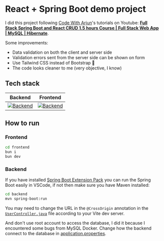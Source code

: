 # React + Spring Boot demo project

I did this project following [Code With Arjun](https://www.youtube.com/@CodeWithArjun)'s tutorials on Youtube: **[Full Stack Spring Boot and React CRUD 1.5 hours Course | Full Stack Web App | MySQL | Hibernate](https://youtu.be/4LZKnegAm4g)**.

Some improvements:

* Data validation on both the client and server side
* Validation errors sent from the server side can be shown on form
* Use Tailwind CSS instead of Bootstrap 🗿
* The code looks cleaner to me (very objective, I know)

## Tech stack

| Backend | Frontend |
| :-: | :-:  |
| [![Backend](https://skillicons.dev/icons?i=java,spring,mysql)](https://skillicons.dev) | [![Backend](https://skillicons.dev/icons?i=ts,vite,react)](https://skillicons.dev) |

## How to run

### Frontend

```bash
cd frontend
bun i
bun dev
```

### Backend

If you have installed [Spring Boot Extension Pack](https://marketplace.visualstudio.com/items?itemName=vmware.vscode-boot-dev-pack) you can run the Spring Boot easily in VSCode, if not then make sure you have Maven installed:

```bash
cd backend
mvn spring-boot:run
```

You may need to change the URL in the `@CrossOrigin` annotation in the [`UserController.java`](./backend/src/main/java/com/github/thuyencode/springboot_react_mysql_demo/backend/controllers/UserController.java) file according to your Vite dev server.

And don't use root account to access the database, I did it because I encountered some bugs from MySQL Docker. Change how the backend connect to the database in [application.properties](./backend/src/main/resources/application.properties).
